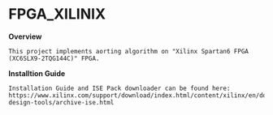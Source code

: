 # FPGA_XILINIX
__Overview__
```
This project implements aorting algorithm on "Xilinx Spartan6 FPGA (XC6SLX9-2TQG144C)" FPGA.
```

__Installtion Guide__
```
Installation Guide and ISE Pack downloader can be found here:
https://www.xilinx.com/support/download/index.html/content/xilinx/en/downloadNav/vivado-design-tools/archive-ise.html
```
